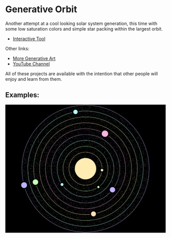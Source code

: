 # Generative Orbit

Another attempt at a cool looking solar system generation, this time with some low saturation colors and simple star packing within the largest orbit.

- [Interactive Tool](https://www.erdavids.com/generative-orbit/)

Other links:
- [More Generative Art](https://github.com/erdavids/Generative-Art)
- [YouTube Channel](https://www.youtube.com/channel/UCUrmX3SvpPerq-KAfGBrgGQ)

All of these projects are available with the intention that other people will enjoy and learn from them. 

## Examples:

<p align="center"><img src="images/git.png"></p>
